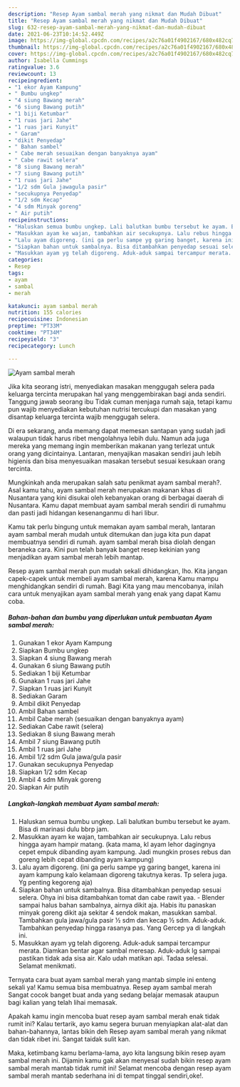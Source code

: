 ```yaml
---
description: "Resep Ayam sambal merah yang nikmat dan Mudah Dibuat"
title: "Resep Ayam sambal merah yang nikmat dan Mudah Dibuat"
slug: 632-resep-ayam-sambal-merah-yang-nikmat-dan-mudah-dibuat
date: 2021-06-23T10:14:52.449Z
image: https://img-global.cpcdn.com/recipes/a2c76a01f4902167/680x482cq70/ayam-sambal-merah-foto-resep-utama.jpg
thumbnail: https://img-global.cpcdn.com/recipes/a2c76a01f4902167/680x482cq70/ayam-sambal-merah-foto-resep-utama.jpg
cover: https://img-global.cpcdn.com/recipes/a2c76a01f4902167/680x482cq70/ayam-sambal-merah-foto-resep-utama.jpg
author: Isabella Cummings
ratingvalue: 3.6
reviewcount: 13
recipeingredient:
- "1 ekor Ayam Kampung"
- " Bumbu ungkep"
- "4 siung Bawang merah"
- "6 siung Bawang putih"
- "1 biji Ketumbar"
- "1 ruas jari Jahe"
- "1 ruas jari Kunyit"
- " Garam"
- "dikit Penyedap"
- " Bahan sambel"
- " Cabe merah sesuaikan dengan banyaknya ayam"
- " Cabe rawit selera"
- "8 siung Bawang merah"
- "7 siung Bawang putih"
- "1 ruas jari Jahe"
- "1/2 sdm Gula jawagula pasir"
- "secukupnya Penyedap"
- "1/2 sdm Kecap"
- "4 sdm Minyak goreng"
- " Air putih"
recipeinstructions:
- "Haluskan semua bumbu ungkep. Lali balutkan bumbu tersebut ke ayam. Bisa di marinasi dulu bbrp jam."
- "Masukkan ayam ke wajan, tambahkan air secukupnya. Lalu rebus hingga ayam hampir matang. (kata mama, kl ayam lehor dagingnya cepet empuk dibanding ayam kampung. Jadi mungkin proses rebus dan goreng lebih cepat dibanding ayam kampung)"
- "Lalu ayam digoreng. (ini ga perlu sampe yg garing banget, karena ini ayam kampung kalo kelamaan digoreng takutnya keras. Tp selera juga. Yg penting kegoreng aja)"
- "Siapkan bahan untuk sambalnya. Bisa ditambahkan penyedap sesuai selera. Ohya ini bisa ditambahkan tomat dan cabe rawit yaa. Blender sampai halus bahan sambalnya, airnya dikit aja. Habis itu panaskan minyak goreng dikit aja sekitar 4 sendok makan, masukkan sambal. Tambahkan gula jawa/gula pasir ½ sdm dan kecap ½ sdm. Aduk-aduk. Tambahkan penyedap hingga rasanya pas. Yang Gercep ya di langkah ini."
- "Masukkan ayam yg telah digoreng. Aduk-aduk sampai tercampur merata. Diamkan bentar agar sambal meresap. Aduk-aduk lg sampai pastikan tidak ada sisa air. Kalo udah matikan api. Tadaa selesai. Selamat menikmati."
categories:
- Resep
tags:
- ayam
- sambal
- merah

katakunci: ayam sambal merah 
nutrition: 155 calories
recipecuisine: Indonesian
preptime: "PT33M"
cooktime: "PT34M"
recipeyield: "3"
recipecategory: Lunch

---
```



![Ayam sambal merah](https://img-global.cpcdn.com/recipes/a2c76a01f4902167/680x482cq70/ayam-sambal-merah-foto-resep-utama.jpg)

Jika kita seorang istri, menyediakan masakan menggugah selera pada keluarga tercinta merupakan hal yang menggembirakan bagi anda sendiri. Tanggung jawab seorang ibu Tidak cuman menjaga rumah saja, tetapi kamu pun wajib menyediakan kebutuhan nutrisi tercukupi dan masakan yang disantap keluarga tercinta wajib menggugah selera.

Di era  sekarang, anda memang dapat memesan santapan yang sudah jadi walaupun tidak harus ribet mengolahnya lebih dulu. Namun ada juga mereka yang memang ingin memberikan makanan yang terlezat untuk orang yang dicintainya. Lantaran, menyajikan masakan sendiri jauh lebih higienis dan bisa menyesuaikan masakan tersebut sesuai kesukaan orang tercinta. 



Mungkinkah anda merupakan salah satu penikmat ayam sambal merah?. Asal kamu tahu, ayam sambal merah merupakan makanan khas di Nusantara yang kini disukai oleh kebanyakan orang di berbagai daerah di Nusantara. Kamu dapat membuat ayam sambal merah sendiri di rumahmu dan pasti jadi hidangan kesenanganmu di hari libur.

Kamu tak perlu bingung untuk memakan ayam sambal merah, lantaran ayam sambal merah mudah untuk ditemukan dan juga kita pun dapat membuatnya sendiri di rumah. ayam sambal merah bisa diolah dengan beraneka cara. Kini pun telah banyak banget resep kekinian yang menjadikan ayam sambal merah lebih mantap.

Resep ayam sambal merah pun mudah sekali dihidangkan, lho. Kita jangan capek-capek untuk membeli ayam sambal merah, karena Kamu mampu menghidangkan sendiri di rumah. Bagi Kita yang mau mencobanya, inilah cara untuk menyajikan ayam sambal merah yang enak yang dapat Kamu coba.

<!--inarticleads1-->

##### Bahan-bahan dan bumbu yang diperlukan untuk pembuatan Ayam sambal merah:

1. Gunakan 1 ekor Ayam Kampung
1. Siapkan  Bumbu ungkep
1. Siapkan 4 siung Bawang merah
1. Gunakan 6 siung Bawang putih
1. Sediakan 1 biji Ketumbar
1. Gunakan 1 ruas jari Jahe
1. Siapkan 1 ruas jari Kunyit
1. Sediakan  Garam
1. Ambil dikit Penyedap
1. Ambil  Bahan sambel
1. Ambil  Cabe merah (sesuaikan dengan banyaknya ayam)
1. Sediakan  Cabe rawit (selera)
1. Sediakan 8 siung Bawang merah
1. Ambil 7 siung Bawang putih
1. Ambil 1 ruas jari Jahe
1. Ambil 1/2 sdm Gula jawa/gula pasir
1. Gunakan secukupnya Penyedap
1. Siapkan 1/2 sdm Kecap
1. Ambil 4 sdm Minyak goreng
1. Siapkan  Air putih




<!--inarticleads2-->

##### Langkah-langkah membuat Ayam sambal merah:

1. Haluskan semua bumbu ungkep. Lali balutkan bumbu tersebut ke ayam. Bisa di marinasi dulu bbrp jam.
1. Masukkan ayam ke wajan, tambahkan air secukupnya. Lalu rebus hingga ayam hampir matang. (kata mama, kl ayam lehor dagingnya cepet empuk dibanding ayam kampung. Jadi mungkin proses rebus dan goreng lebih cepat dibanding ayam kampung)
1. Lalu ayam digoreng. (ini ga perlu sampe yg garing banget, karena ini ayam kampung kalo kelamaan digoreng takutnya keras. Tp selera juga. Yg penting kegoreng aja)
1. Siapkan bahan untuk sambalnya. Bisa ditambahkan penyedap sesuai selera. Ohya ini bisa ditambahkan tomat dan cabe rawit yaa. - Blender sampai halus bahan sambalnya, airnya dikit aja. Habis itu panaskan minyak goreng dikit aja sekitar 4 sendok makan, masukkan sambal. Tambahkan gula jawa/gula pasir ½ sdm dan kecap ½ sdm. Aduk-aduk. Tambahkan penyedap hingga rasanya pas. Yang Gercep ya di langkah ini.
1. Masukkan ayam yg telah digoreng. Aduk-aduk sampai tercampur merata. Diamkan bentar agar sambal meresap. Aduk-aduk lg sampai pastikan tidak ada sisa air. Kalo udah matikan api. Tadaa selesai. Selamat menikmati.




Ternyata cara buat ayam sambal merah yang mantab simple ini enteng sekali ya! Kamu semua bisa membuatnya. Resep ayam sambal merah Sangat cocok banget buat anda yang sedang belajar memasak ataupun bagi kalian yang telah lihai memasak.

Apakah kamu ingin mencoba buat resep ayam sambal merah enak tidak rumit ini? Kalau tertarik, ayo kamu segera buruan menyiapkan alat-alat dan bahan-bahannya, lantas bikin deh Resep ayam sambal merah yang nikmat dan tidak ribet ini. Sangat taidak sulit kan. 

Maka, ketimbang kamu berlama-lama, ayo kita langsung bikin resep ayam sambal merah ini. Dijamin kamu gak akan menyesal sudah bikin resep ayam sambal merah mantab tidak rumit ini! Selamat mencoba dengan resep ayam sambal merah mantab sederhana ini di tempat tinggal sendiri,oke!.

